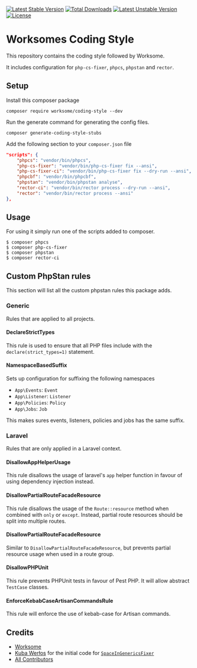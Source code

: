 [![Latest Stable Version](https://poser.pugx.org/worksome/coding-style/v)](//packagist.org/packages/worksome/coding-style) [![Total Downloads](https://poser.pugx.org/worksome/coding-style/downloads)](//packagist.org/packages/worksome/coding-style) [![Latest Unstable Version](https://poser.pugx.org/worksome/coding-style/v/unstable)](//packagist.org/packages/worksome/coding-style) [![License](https://poser.pugx.org/worksome/coding-style/license)](//packagist.org/packages/worksome/coding-style)

# Worksomes Coding Style
This repository contains the coding style followed by Worksome.

It includes configuration for `php-cs-fixer`, `phpcs`, `phpstan` and `rector`.

## Setup
Install this composer package

```
composer require worksome/coding-style --dev
```

Run the generate command for generating the config files.
```
composer generate-coding-style-stubs
```

Add the following section to your `composer.json` file
```json
"scripts": {
    "phpcs": "vendor/bin/phpcs",
    "php-cs-fixer": "vendor/bin/php-cs-fixer fix --ansi",
    "php-cs-fixer-ci": "vendor/bin/php-cs-fixer fix --dry-run --ansi",
    "phpcbf": "vendor/bin/phpcbf",
    "phpstan": "vendor/bin/phpstan analyse",
    "rector-ci": "vendor/bin/rector process --dry-run --ansi",
    "rector": "vendor/bin/rector process --ansi"
},
```

## Usage

For using it simply run one of the scripts added to composer.
```
$ composer phpcs
$ composer php-cs-fixer
$ composer phpstan
$ composer rector-ci
```

## Custom PhpStan rules
This section will list all the custom phpstan rules this package adds.

### Generic
Rules that are applied to all projects.

#### DeclareStrictTypes
This rule is used to ensure that all PHP files include with the `declare(strict_types=1)` statement.

#### NamespaceBasedSuffix
Sets up configuration for suffixing the following namespaces

- `App\Events`: `Event`
- `App\Listener`: `Listener`
- `App\Policies`: `Policy`
- `App\Jobs`: `Job`

This makes sures events, listeners, policies and jobs has the same suffix.

### Laravel
Rules that are only applied in a Laravel context.

#### DisallowAppHelperUsage
This rule disallows the usage of laravel's `app` helper function in favour of using dependency injection instead.

#### DisallowPartialRouteFacadeResource
This rule disallows the usage of the `Route::resource` method when combined with `only` or `except`. Instead, 
partial route resources should be split into multiple routes.

#### DisallowPartialRouteFacadeResource
Similar to `DisallowPartialRouteFacadeResource`, but prevents partial resource usage when used in a route group.

#### DisallowPHPUnit
This rule prevents PHPUnit tests in favour of Pest PHP. It will allow abstract `TestCase` classes.

#### EnforceKebabCaseArtisanCommandsRule
This rule will enforce the use of kebab-case for Artisan commands.

## Credits

- [Worksome](https://github.com/worksome)
- [Kuba Werłos](https://github.com/kubawerlos) for the initial code for [`SpaceInGenericsFixer`](./src/PhpCsFixer/SpaceInGenericsFixer.php)
- [All Contributors](../../contributors)
